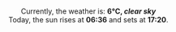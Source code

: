 <p  align="center"><br/>Currently, the weather is: <b> 6°C, <i>clear sky</i></b></br>Today, the sun rises at <b>06:36</b> and sets at <b>17:20</b>.</p>